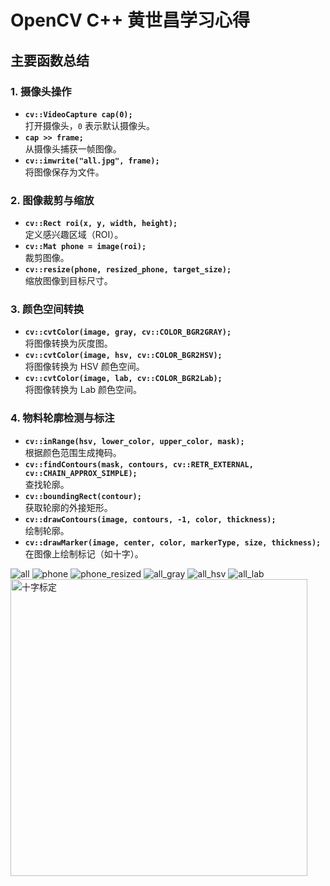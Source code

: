 # OpenCV C++ 黄世昌学习心得

## 主要函数总结

### 1. 摄像头操作
- **`cv::VideoCapture cap(0);`**  
  打开摄像头，`0` 表示默认摄像头。
- **`cap >> frame;`**  
  从摄像头捕获一帧图像。
- **`cv::imwrite("all.jpg", frame);`**  
  将图像保存为文件。

### 2. 图像裁剪与缩放
- **`cv::Rect roi(x, y, width, height);`**  
  定义感兴趣区域（ROI）。
- **`cv::Mat phone = image(roi);`**  
  裁剪图像。
- **`cv::resize(phone, resized_phone, target_size);`**  
  缩放图像到目标尺寸。

### 3. 颜色空间转换
- **`cv::cvtColor(image, gray, cv::COLOR_BGR2GRAY);`**  
  将图像转换为灰度图。
- **`cv::cvtColor(image, hsv, cv::COLOR_BGR2HSV);`**  
  将图像转换为 HSV 颜色空间。
- **`cv::cvtColor(image, lab, cv::COLOR_BGR2Lab);`**  
  将图像转换为 Lab 颜色空间。

### 4. 物料轮廓检测与标注
- **`cv::inRange(hsv, lower_color, upper_color, mask);`**  
  根据颜色范围生成掩码。
- **`cv::findContours(mask, contours, cv::RETR_EXTERNAL, cv::CHAIN_APPROX_SIMPLE);`**  
  查找轮廓。
- **`cv::boundingRect(contour);`**  
  获取轮廓的外接矩形。
- **`cv::drawContours(image, contours, -1, color, thickness);`**  
  绘制轮廓。
- **`cv::drawMarker(image, center, color, markerType, size, thickness);`**  
  在图像上绘制标记（如十字）。

![all](https://github.com/user-attachments/assets/ec213c28-1c23-4977-b2f9-8df2f74c2fc6)
![phone](https://github.com/user-attachments/assets/4241c211-835e-4e3e-b264-68136b45afea)
![phone_resized](https://github.com/user-attachments/assets/908d5455-d590-443d-b0ce-6cd3d0e9a9fa)
![all_gray](https://github.com/user-attachments/assets/e7ccab1d-ef2c-4105-a6c6-a5d3baf8cee4)
![all_hsv](https://github.com/user-attachments/assets/716609e6-1d69-4482-b5b9-f792cfa5037b)
![all_lab](https://github.com/user-attachments/assets/86df7a7d-6378-4694-b8d1-34259ca45483)
<img width="475" alt="十字标定" src="https://github.com/user-attachments/assets/0e5a8399-fb21-41e7-9b73-1629d2819a40" />



